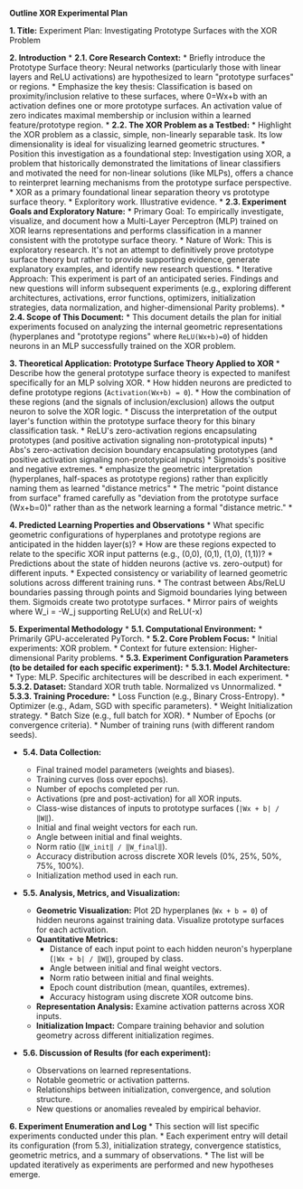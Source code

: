 **Outline XOR Experimental Plan**

**1. Title:** Experiment Plan: Investigating Prototype Surfaces with the XOR Problem

**2. Introduction**
    * **2.1. Core Research Context:**
        * Briefly introduce the Prototype Surface theory: Neural networks (particularly those with linear layers and ReLU activations) are hypothesized to learn "prototype surfaces" or regions.
        * Emphasize the key thesis: Classification is based on proximity/inclusion relative to these surfaces, where 0=Wx+b with an activation defines one or more prototype surfaces. An activation value of zero indicates maximal membership or inclusion within a learned feature/prototype region.
    * **2.2. The XOR Problem as a Testbed:**
        * Highlight the XOR problem as a classic, simple, non-linearly separable task. Its low dimensionality is ideal for visualizing learned geometric structures.
        * Position this investigation as a foundational step: Investigation using XOR, a problem that historically demonstrated the limitations of linear classifiers and motivated the need for non-linear solutions (like MLPs), offers a chance to reinterpret learning mechanisms from the prototype surface perspective.
        * XOR as a primary foundational linear separation theory vs prototype surface theory.
        * Exploritory work. Illustrative evidence.
    * **2.3. Experiment Goals and Exploratory Nature:**
        * Primary Goal: To empirically investigate, visualize, and document how a Multi-Layer Perceptron (MLP) trained on XOR learns representations and performs classification in a manner consistent with the prototype surface theory.
        * Nature of Work: This is exploratory research. It's not an attempt to definitively prove prototype surface theory but rather to provide supporting evidence, generate explanatory examples, and identify new research questions.
        * Iterative Approach: This experiment is part of an anticipated series. Findings and new questions will inform subsequent experiments (e.g., exploring different architectures, activations, error functions, optimizers, initialization strategies, data normalization, and higher-dimensional Parity problems).
    * **2.4. Scope of This Document:**
        * This document details the plan for initial experiments focused on analyzing the internal geometric representations (hyperplanes and "prototype regions" where `ReLU(Wx+b)=0`) of hidden neurons in an MLP successfully trained on the XOR problem.

**3. Theoretical Application: Prototype Surface Theory Applied to XOR**
    * Describe how the general prototype surface theory is expected to manifest specifically for an MLP solving XOR.
    * How hidden neurons are predicted to define prototype regions (`Activation(Wx+b) = 0`).
    * How the combination of these regions (and the signals of inclusion/exclusion) allows the output neuron to solve the XOR logic.
    * Discuss the interpretation of the output layer's function within the prototype surface theory for this binary classification task.
    * ReLU's zero-activation regions encapsulating prototypes (and positive activation signaling non-prototypical inputs) 
    * Abs's zero-activation decision boundary encapsulating prototypes (and positive activation signaling non-prototypical inputs) 
    * Sigmoids's positive and negative extremes.
    * emphasize the geometric interpretation (hyperplanes, half-spaces as prototype regions) rather than explicitly naming them as learned "distance metrics"
    * The metric "point distance from surface" framed carefully as "deviation from the prototype surface (Wx+b=0)" rather than as the network learning a formal "distance metric."
    * 

**4. Predicted Learning Properties and Observations**
    * What specific geometric configurations of hyperplanes and prototype regions are anticipated in the hidden layer(s)?
    * How are these regions expected to relate to the specific XOR input patterns (e.g., (0,0), (0,1), (1,0), (1,1))?
    * Predictions about the state of hidden neurons (active vs. zero-output) for different inputs.
    * Expected consistency or variability of learned geometric solutions across different training runs.
    * The contrast between Abs/ReLU boundaries passing through points and Sigmoid boundaries lying between them. Sigmoids create two prototype surfaces.
    * Mirror pairs of weights where W_i = -W_j supporting ReLU(x) and ReLU(-x)

**5. Experimental Methodology**
    * **5.1. Computational Environment:**
        * Primarily GPU-accelerated PyTorch.
    * **5.2. Core Problem Focus:**
        * Initial experiments: XOR problem.
        * Context for future extension: Higher-dimensional Parity problems.
    * **5.3. Experiment Configuration Parameters (to be detailed for each specific experiment):**
        * **5.3.1. Model Architecture:**
            * Type: MLP. Specific architectures will be described in each experiment.
        * **5.3.2. Dataset:** Standard XOR truth table. Normalized vs Unnormalized.
        * **5.3.3. Training Procedure:**
            * Loss Function (e.g., Binary Cross-Entropy).
            * Optimizer (e.g., Adam, SGD with specific parameters).
            * Weight Initialization strategy.
            * Batch Size (e.g., full batch for XOR).
            * Number of Epochs (or convergence criteria).
            * Number of training runs (with different random seeds).
* **5.4. Data Collection:**
    * Final trained model parameters (weights and biases).
    * Training curves (loss over epochs).
    * Number of epochs completed per run.
    * Activations (pre and post-activation) for all XOR inputs.
    * Class-wise distances of inputs to prototype surfaces (`|Wx + b| / ‖W‖`).
    * Initial and final weight vectors for each run.
    * Angle between initial and final weights.
    * Norm ratio (`‖W_init‖ / ‖W_final‖`).
    * Accuracy distribution across discrete XOR levels (0%, 25%, 50%, 75%, 100%).
    * Initialization method used in each run.

* **5.5. Analysis, Metrics, and Visualization:**
    * **Geometric Visualization:** Plot 2D hyperplanes (`Wx + b = 0`) of hidden neurons against training data. Visualize prototype surfaces for each activation.
    * **Quantitative Metrics:**
        * Distance of each input point to each hidden neuron's hyperplane (`|Wx + b| / ‖W‖`), grouped by class.
        * Angle between initial and final weight vectors.
        * Norm ratio between initial and final weights.
        * Epoch count distribution (mean, quantiles, extremes).
        * Accuracy histogram using discrete XOR outcome bins.
    * **Representation Analysis:** Examine activation patterns across XOR inputs.
    * **Initialization Impact:** Compare training behavior and solution geometry across different initialization regimes.

* **5.6. Discussion of Results (for each experiment):**
    * Observations on learned representations.
    * Notable geometric or activation patterns.
    * Relationships between initialization, convergence, and solution structure.
    * New questions or anomalies revealed by empirical behavior.

**6. Experiment Enumeration and Log**
    * This section will list specific experiments conducted under this plan.
    * Each experiment entry will detail its configuration (from 5.3), initialization strategy, convergence statistics, geometric metrics, and a summary of observations.
    * The list will be updated iteratively as experiments are performed and new hypotheses emerge.

